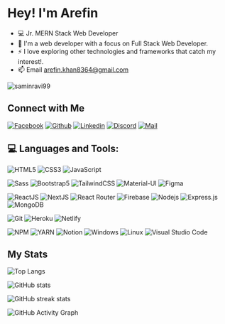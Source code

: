 <!-- Welcome Message-->
<h1>Hey! I'm Arefin <img src="https://media1.giphy.com/media/3ohs4f2bZ4jSd2q5tS/giphy.gif?cid=ecf05e47m72qojeaoaxlh8ente8if5y8ayngts3hhdhc9906&rid=giphy.gif&ct=ts" width="10px"> </h1>


- 💻 Jr. MERN Stack Web Developer
- 🌱  I'm a web developer with a focus on Full Stack Web Developer.
- ⚡ I love exploring other technologies and frameworks that catch my interest!.
- 📫 Email arefin.khan8364@gmail.com
<p align="left"> <img src="https://komarev.com/ghpvc/?username=saminravi99&label=Profile%20views&color=E4405F&style=flat" alt="saminravi99" /> </p>

## Connect with Me


[![Facebook](https://img.shields.io/badge/Facebook-1877F2?style=for-the-badge&logo=facebook&logoColor=white)](https://www.facebook.com/Templer007)
[![Github](https://img.shields.io/badge/GitHub-100000?style=for-the-badge&logo=github&logoColor=white)](https://github.com/TEMPLAR-007)
[![Linkedin](https://img.shields.io/badge/LinkedIn-0077B5?style=for-the-badge&logo=linkedin&logoColor=white)](https://www.linkedin.com/in/arefinkhan007/)
[![Discord](https://img.shields.io/badge/Discord-7289DA?style=for-the-badge&logo=discord&logoColor=white)](https://discordapp.com/users/TEMPLAR#0483/)
[![Mail](https://img.shields.io/badge/Gmail-D14836?style=for-the-badge&logo=gmail&logoColor=white)](mailto:arefin.khan8364@gmail.com)


## 💻 Languages and Tools:

![HTML5](https://img.shields.io/badge/HTML5-E34F26?style=for-the-badge&logo=html5&logoColor=white)
![CSS3](https://img.shields.io/badge/CSS3-1572B6?style=for-the-badge&logo=css3&logoColor=white)
![JavaScript](https://img.shields.io/badge/JavaScript-F7DF1E?style=for-the-badge&logo=javascript&logoColor=black)

![Sass](https://img.shields.io/badge/Sass-CC6699?style=for-the-badge&logo=sass&logoColor=white)
![Bootstrap5](https://img.shields.io/badge/Bootstrap-563D7C?style=for-the-badge&logo=bootstrap&logoColor=white)
![TailwindCSS](https://img.shields.io/badge/tailwindcss-%2338B2AC.svg?style=for-the-badge&logo=tailwind-css&logoColor=white)
![Material-UI](https://img.shields.io/badge/Material--UI-0081CB?style=for-the-badge&logo=material-ui&logoColor=white)
![Figma](https://img.shields.io/badge/Figma-F24E1E?style=for-the-badge&logo=figma&logoColor=white)

![ReactJS](https://img.shields.io/badge/React-20232A?style=for-the-badge&logo=react&logoColor=61DAFB)
![NextJS](https://img.shields.io/badge/NEXTJS-000000?style=for-the-badge&logo=Next.js&logoColor=white)
![React Router](https://img.shields.io/badge/React_Router-CA4245?style=for-the-badge&logo=react-router&logoColor=white)
![Firebase](https://img.shields.io/badge/firebase-ffca28?style=for-the-badge&logo=firebase&logoColor=black)
![Nodejs](https://img.shields.io/badge/Node.js-339933?style=for-the-badge&logo=nodedotjs&logoColor=white)
![Express.js](https://img.shields.io/badge/Express.js-000000?style=for-the-badge&logo=express&logoColor=white)
![MongoDB](https://img.shields.io/badge/MongoDB-4EA94B?style=for-the-badge&logo=mongodb&logoColor=white)

![Git](https://img.shields.io/badge/Git-F05032?style=for-the-badge&logo=git&logoColor=white)
![Heroku](https://img.shields.io/badge/Heroku-430098?style=for-the-badge&logo=heroku&logoColor=white)
![Netlify](https://img.shields.io/badge/Netlify-00C7B7?style=for-the-badge&logo=netlify&logoColor=white)



![NPM](https://img.shields.io/badge/npm-CB3837?style=for-the-badge&logo=npm&logoColor=white)
![YARN](https://img.shields.io/badge/Yarn-2C8EBB?style=for-the-badge&logo=yarn&logoColor=white)
![Notion](https://img.shields.io/badge/Notion-000000?style=for-the-badge&logo=notion&logoColor=white)
![Windows](https://img.shields.io/badge/Windows-0078D6?style=for-the-badge&logo=windows&logoColor=white)
![Linux](https://img.shields.io/badge/linux-ffef00?style=for-the-badge&logo=linux&logoColor=black)
![Visual Studio Code](https://img.shields.io/badge/Visual_Studio_Code-0078D4?style=for-the-badge&logo=visual%20studio%20code&logoColor=white)







<!--![Redux](https://img.shields.io/badge/Redux-593D88?style=for-the-badge&logo=redux&logoColor=white)-->

<!-- ![React Native](https://img.shields.io/badge/react_native-%2320232a.svg?style=for-the-badge&logo=react&logoColor=%2361DAFB) -->




## My Stats 

![Top Langs](https://github-readme-stats.vercel.app/api/top-langs/?username=TEMPLAR-007&hide_border=true&theme=tokyonight)

![GitHub stats](https://github-readme-stats.vercel.app/api?username=TEMPLAR-007&show_icons=true&hide_border=true&theme=tokyonight)  

![GitHub streak stats](https://github-readme-streak-stats.herokuapp.com/?user=TEMPLAR-007&theme=tokyonight)  
 

![GitHub Activity Graph](https://activity-graph.herokuapp.com/graph?username=TEMPLAR-007&theme=tokyonight&bg_color=0d1117&color=319e94&line=6fa4fc&point=FFFFFF&hide_border=true)  

